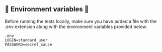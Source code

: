 ## :stop_sign: Environment variables :stop_sign:

Before running the tests locally, make sure you have added a file with the .env extension along with the environment variables provided below. 

```
.env
LOGIN=standard_user
PASSWORD=secret_sauce
```

